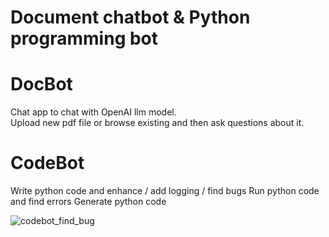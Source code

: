 # Document chatbot & Python programming bot

# DocBot
Chat app to chat with OpenAI llm model.  
Upload new pdf file or browse existing and then ask questions about it.  

# CodeBot
Write python code and enhance / add logging / find bugs
Run python code and find errors
Generate python code

![codebot_find_bug](https://github.com/koodimonsteri/docbot/assets/43118572/664a0c1e-17b4-4595-a4f7-9b076dac6b9f)
